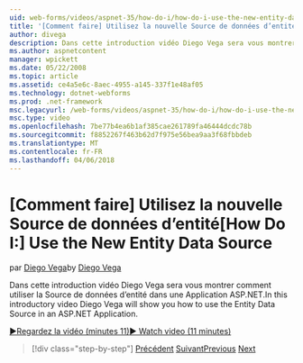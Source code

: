 ```yaml
---
uid: web-forms/videos/aspnet-35/how-do-i/how-do-i-use-the-new-entity-data-source
title: '[Comment faire] Utilisez la nouvelle Source de données d’entité | Documents Microsoft'
author: divega
description: Dans cette introduction vidéo Diego Vega sera vous montrer comment utiliser la Source de données d’entité dans une Application ASP.NET.
ms.author: aspnetcontent
manager: wpickett
ms.date: 05/22/2008
ms.topic: article
ms.assetid: ce4a5e6c-8aec-4955-a145-337f1e48af05
ms.technology: dotnet-webforms
ms.prod: .net-framework
msc.legacyurl: /web-forms/videos/aspnet-35/how-do-i/how-do-i-use-the-new-entity-data-source
msc.type: video
ms.openlocfilehash: 7be77b4ea6b1af385cae261789fa46444dcdc78b
ms.sourcegitcommit: f8852267f463b62d7f975e56bea9aa3f68fbbdeb
ms.translationtype: MT
ms.contentlocale: fr-FR
ms.lasthandoff: 04/06/2018
---
```

<a name="how-do-i-use-the-new-entity-data-source"></a><span data-ttu-id="0e17d-103">[Comment faire] Utilisez la nouvelle Source de données d’entité</span><span class="sxs-lookup"><span data-stu-id="0e17d-103">[How Do I:] Use the New Entity Data Source</span></span>
====================
<span data-ttu-id="0e17d-104">par [Diego Vega](https://github.com/divega)</span><span class="sxs-lookup"><span data-stu-id="0e17d-104">by [Diego Vega](https://github.com/divega)</span></span>

<span data-ttu-id="0e17d-105">Dans cette introduction vidéo Diego Vega sera vous montrer comment utiliser la Source de données d’entité dans une Application ASP.NET.</span><span class="sxs-lookup"><span data-stu-id="0e17d-105">In this introductory video Diego Vega will show you how to use the Entity Data Source in an ASP.NET Application.</span></span>

[<span data-ttu-id="0e17d-106">&#9654;Regardez la vidéo (minutes 11)</span><span class="sxs-lookup"><span data-stu-id="0e17d-106">&#9654; Watch video (11 minutes)</span></span>](https://channel9.msdn.com/Blogs/ASP-NET-Site-Videos/how-do-i-use-the-new-entity-data-source)

> [!div class="step-by-step"]
> <span data-ttu-id="0e17d-107">[Précédent](how-do-i-get-started-with-the-entity-framework.md)
> [Suivant](how-do-i-serialize-a-graph-with-the-entity-framework.md)</span><span class="sxs-lookup"><span data-stu-id="0e17d-107">[Previous](how-do-i-get-started-with-the-entity-framework.md)
[Next](how-do-i-serialize-a-graph-with-the-entity-framework.md)</span></span>
